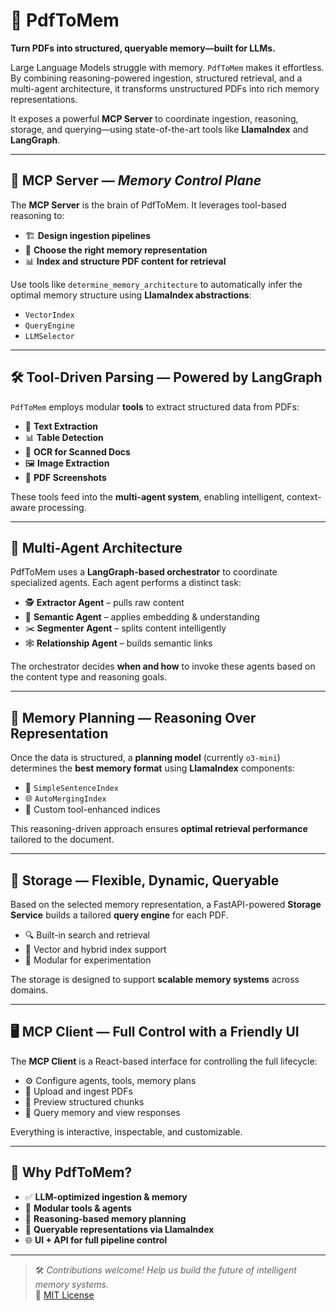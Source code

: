 # 🧠 PdfToMem  
**Turn PDFs into structured, queryable memory—built for LLMs.**

Large Language Models struggle with memory. `PdfToMem` makes it effortless.  
By combining reasoning-powered ingestion, structured retrieval, and a multi-agent architecture, it transforms unstructured PDFs into rich memory representations.  

It exposes a powerful **MCP Server** to coordinate ingestion, reasoning, storage, and querying—using state-of-the-art tools like **LlamaIndex** and **LangGraph**.

---

## 🧠 MCP Server — _Memory Control Plane_

The **MCP Server** is the brain of PdfToMem. It leverages tool-based reasoning to:

- 🏗️ **Design ingestion pipelines**
- 🧩 **Choose the right memory representation**
- 📊 **Index and structure PDF content for retrieval**

Use tools like `determine_memory_architecture` to automatically infer the optimal memory structure using **LlamaIndex abstractions**:
- `VectorIndex`
- `QueryEngine`
- `LLMSelector`

---

## 🛠️ Tool-Driven Parsing — Powered by LangGraph

`PdfToMem` employs modular **tools** to extract structured data from PDFs:

- 📄 **Text Extraction**
- 📊 **Table Detection**
- 🧾 **OCR for Scanned Docs**
- 🖼️ **Image Extraction**
- 📸 **PDF Screenshots**

These tools feed into the **multi-agent system**, enabling intelligent, context-aware processing.

---

## 🤖 Multi-Agent Architecture

PdfToMem uses a **LangGraph-based orchestrator** to coordinate specialized agents. Each agent performs a distinct task:

- 🕵️ **Extractor Agent** – pulls raw content  
- 🧠 **Semantic Agent** – applies embedding & understanding  
- ✂️ **Segmenter Agent** – splits content intelligently  
- 🕸️ **Relationship Agent** – builds semantic links

The orchestrator decides **when and how** to invoke these agents based on the content type and reasoning goals.

---

## 🧭 Memory Planning — Reasoning Over Representation

Once the data is structured, a **planning model** (currently `o3-mini`) determines the **best memory format** using **LlamaIndex** components:

- 🧱 `SimpleSentenceIndex`  
- 🌐 `AutoMergingIndex`  
- 🧮 Custom tool-enhanced indices

This reasoning-driven approach ensures **optimal retrieval performance** tailored to the document.

---

## 💾 Storage — Flexible, Dynamic, Queryable

Based on the selected memory representation, a FastAPI-powered **Storage Service** builds a tailored **query engine** for each PDF.

- 🔍 Built-in search and retrieval
- 🧠 Vector and hybrid index support
- 🧪 Modular for experimentation

The storage is designed to support **scalable memory systems** across domains.

---

## 🖥️ MCP Client — Full Control with a Friendly UI

The **MCP Client** is a React-based interface for controlling the full lifecycle:

- ⚙️ Configure agents, tools, memory plans  
- 📂 Upload and ingest PDFs  
- 🔎 Preview structured chunks  
- 🧪 Query memory and view responses  

Everything is interactive, inspectable, and customizable.

---

## 🚀 Why PdfToMem?

- ✅ **LLM-optimized ingestion & memory**  
- 🧩 **Modular tools & agents**  
- 🧠 **Reasoning-based memory planning**  
- 💬 **Queryable representations via LlamaIndex**  
- 🌐 **UI + API for full pipeline control**

---

> 🛠️ _Contributions welcome! Help us build the future of intelligent memory systems._  
> 🔗 [MIT License](./LICENSE)
